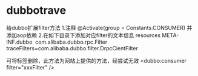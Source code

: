 # dubbotrave
给dubbo扩展filter方法
1.注释
@Activate(group = Constants.CONSUMER)
并添加aop依赖
2.在如下目录下添加对应filter的文本信息
resources
 META-INF.dubbo
  com.alibaba.dubbo.rpc.Filter
     traceFilters=com.alibaba.dubbo.filter.DrpcCientFilter
     
可将标签删除，此方法为网站上提供的方法，经尝试无效
<dubbo:consumer filter="xxxFilter" />



